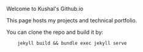 Welcome to Kushal's Github.io

This page hosts my projects and technical portfolio.

You can clone the repo and build it by:
``` bundle install
    jekyll build && bundle exec jekyll serve
```
